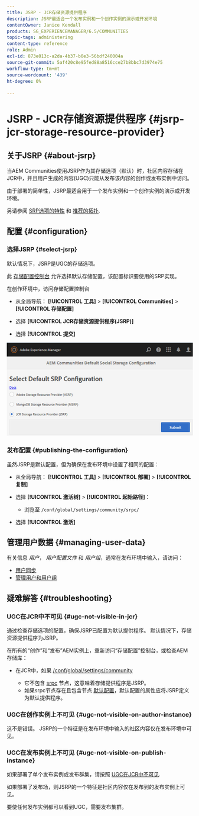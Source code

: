 ```yaml
---
title: JSRP - JCR存储资源提供程序
description: JSRP最适合一个发布实例和一个创作实例的演示或开发环境
contentOwner: Janice Kendall
products: SG_EXPERIENCEMANAGER/6.5/COMMUNITIES
topic-tags: administering
content-type: reference
role: Admin
exl-id: 873e013c-a2da-4b37-b0e3-56bdf240004a
source-git-commit: 5af420c8e95fed88a8516cce27b8bbc7d3974e75
workflow-type: tm+mt
source-wordcount: '439'
ht-degree: 0%

---
```


# JSRP - JCR存储资源提供程序 {#jsrp-jcr-storage-resource-provider}

## 关于JSRP {#about-jsrp}

当AEM Communities使用JSRP作为其存储选项（默认）时，社区内容存储在JCR中，并且用户生成的内容(UGC)只能从发布该内容的创作或发布实例中访问。

由于部署的简单性，JSRP最适合用于一个发布实例和一个创作实例的演示或开发环境。

另请参阅 [SRP选项的特性](working-with-srp.md#characteristics-of-srp-options) 和 [推荐的拓扑](topologies.md).

## 配置 {#configuration}

### 选择JSRP {#select-jsrp}

默认情况下，JSRP是UGC的存储选项。

此 [存储配置控制台](srp-config.md) 允许选择默认存储配置，该配置标识要使用的SRP实现。

在创作环境中，访问存储配置控制台

* 从全局导航： **[!UICONTROL 工具]** > **[!UICONTROL Communities]** > **[!UICONTROL 存储配置]**

* 选择 **[!UICONTROL JCR存储资源提供程序(JSRP)]**

* 选择 **[!UICONTROL 提交]**

![jsrp配置](assets/jsrp-configuration.png)

### 发布配置 {#publishing-the-configuration}

虽然JSRP是默认配置，但为确保在发布环境中设置了相同的配置：

* 从全局导航： **[!UICONTROL 工具]** > **[!UICONTROL 部署]** > **[!UICONTROL 复制]**
* 选择 **[!UICONTROL 激活树]** > **[!UICONTROL 起始路径]**：

   * 浏览至 `/conf/global/settings/community/srpc/`

* 选择 **[!UICONTROL 激活]**

## 管理用户数据 {#managing-user-data}

有关信息 *用户*， *用户配置文件* 和 *用户组*，通常在发布环境中输入，请访问：

* [用户同步](sync.md)
* [管理用户和用户组](users.md)

## 疑难解答 {#troubleshooting}

### UGC在JCR中不可见 {#ugc-not-visible-in-jcr}

通过检查存储选项的配置，确保JSRP已配置为默认提供程序。 默认情况下，存储资源提供程序为JSRP。

在所有的“创作”和“发布”AEM实例上，重新访问“存储配置”控制台，或检查AEM存储库：

* 在JCR中，如果 [/conf/global/settings/community](http://localhost:4502/crx/de/index.jsp#/conf/global/settings/community)

   * 它不包含 [srpc](http://localhost:4502/crx/de/index.jsp#/conf/global/settings/community/srpc) 节点，这意味着存储提供程序是JSRP。
   * 如果srpc节点存在且包含节点 [默认配置](http://localhost:4502/crx/de/index.jsp#/conf/global/settings/community/srpc/defaultconfiguration)，默认配置的属性应将JSRP定义为默认提供程序。

### UGC在创作实例上不可见 {#ugc-not-visible-on-author-instance}

这不是错误。 JSRP的一个特征是在发布环境中输入的社区内容仅在发布环境中可见。

### UGC在发布实例上不可见 {#ugc-not-visible-on-publish-instance}

如果部署了单个发布实例或发布群集，请按照 [UGC在JCR中不可见](#ugc-not-visible-in-jcr).

如果部署了发布场，则JSRP的一个特征是社区内容仅在发布到的发布实例上可见。

要使任何发布实例都可以看到UGC，需要发布集群。
